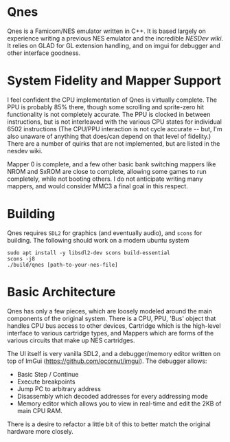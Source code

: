 # Qnes
Qnes is a Famicom/NES emulator written in C++. It is based largely on experience writing a previous NES emulator and the incredible *NESDev wiki*. It relies on GLAD for GL extension handling, and on imgui for debugger and other interface goodness.

# System Fidelity and Mapper Support
I feel confident the CPU implementation of Qnes is virtually complete. The PPU is probably 85% there, though some scrolling and sprite-zero hit functionality is not completely accurate. The PPU is clocked in between instructions, but is not interleaved with the various CPU states for individual 6502 instructions (The CPU/PPU interaction is not cycle accurate -- but, I'm also unaware of anything that does/can depend on that level of fidelity.) There are a number of quirks that are not implemented, but are listed in the nesdev wiki.

Mapper 0 is complete, and a few other basic bank switching mappers like NROM and SxROM are close to complete, allowing some games to run completely, while not booting others. I do not anticipate writing many mappers, and would consider MMC3 a final goal in this respect.

# Building
Qnes requires `SDL2` for graphics (and eventually audio), and `scons` for building. The following should work on a modern ubuntu system
```
sudo apt install -y libsdl2-dev scons build-essential 
scons -j8
./build/qnes [path-to-your-nes-file]
```

# Basic Architecture
Qnes has only a few pieces, which are loosely modeled around the main components of the original system. There is a CPU, PPU, 'Bus' object that handles CPU bus access to other devices, Cartridge which is the high-level interface to various cartridge types, and Mappers which are forms of the various circuits that make up NES cartridges. 

The UI itself is very vanilla SDL2, and a debugger/memory editor written on top of ImGui (https://github.com/ocornut/imgui). The debugger allows:
- Basic Step / Continue
- Execute breakpoints
- Jump PC to arbitrary address
- Disassembly which decoded addresses for every addressing mode
- Memory editor which allows you to view in real-time and edit the 2KB of main CPU RAM.

There is a desire to refactor a little bit of this to better match the original hardware more closely.